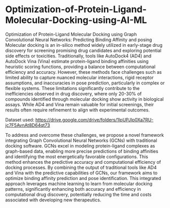 # Optimization-of-Protein-Ligand-Molecular-Docking-using-AI-ML
Optimization of Protein-Ligand Molecular Docking using  Graph Convolutional Neural Networks:  Predicting Binding Affinity and posing
Molecular docking is an in-silico method widely utilized in early-stage drug discovery for screening promising drug candidates and 
exploring potential side effects or toxicities. Traditionally, tools like AutoDock4 (AD4) and AutoDock Vina (Vina) estimate
protein-ligand binding affinities using heuristic scoring functions, providing a balance between computational efficiency and accuracy.
However, these methods face challenges such as limited ability to capture nuanced molecular interactions, 
rigid receptor assumptions, and inaccuracies in pose prediction, particularly in complex or flexible systems. 
These limitations significantly contribute to the inefficiencies observed in drug discovery, 
where only 20-30% of compounds identified through molecular docking show activity in biological assays.
While AD4 and Vina remain valuable for initial screenings, their results often require refinement to align with experimental outcomes.

Dataset used: https://drive.google.com/drive/folders/1lpUPJIp0Xa7RU-jc7F5AvnAt8D64qt73 

To address and overcome these challenges, we propose a novel framework integrating Graph Convolutional Neural Networks (GCNs) with traditional docking software.
GCNs excel in modeling protein-ligand complexes as graph-based data, enabling more precise predictions of binding affinities and identifying the most 
energetically favorable configurations. This method enhances the predictive accuracy and computational efficiency of docking processes. 
By combining the output of traditional tools like AD4 and Vina with the predictive capabilities of GCNs, 
our framework aims to optimize binding affinity prediction and pose identification.
This integrated approach leverages machine learning to learn from molecular docking patterns, 
significantly enhancing both accuracy and efficiency in computational drug discovery, potentially reducing the time and costs associated with developing new therapeutics.

